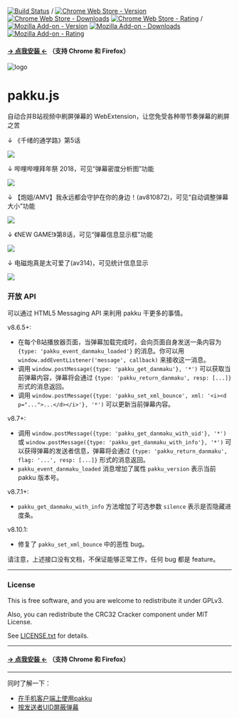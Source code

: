[![Build Status](https://img.shields.io/travis/xmcp/pakku.js.svg?style=flat-square)](https://travis-ci.org/xmcp/pakku.js)
/
[![Chrome Web Store - Version](https://img.shields.io/chrome-web-store/v/jklfcpboamajpiikgkbjcnnnnooefbhh.svg?style=flat-square)](https://chrome.google.com/webstore/detail/pakku/jklfcpboamajpiikgkbjcnnnnooefbhh)
[![Chrome Web Store - Downloads](https://img.shields.io/chrome-web-store/d/jklfcpboamajpiikgkbjcnnnnooefbhh.svg?style=flat-square)](https://chrome.google.com/webstore/detail/pakku/jklfcpboamajpiikgkbjcnnnnooefbhh)
[![Chrome Web Store - Rating](https://img.shields.io/chrome-web-store/rating/jklfcpboamajpiikgkbjcnnnnooefbhh.svg?style=flat-square)](https://chrome.google.com/webstore/detail/pakku/jklfcpboamajpiikgkbjcnnnnooefbhh)
/
[![Mozilla Add-on - Version](https://img.shields.io/amo/v/pakkujs.svg?style=flat-square)](https://addons.mozilla.org/zh-CN/firefox/addon/pakkujs?src=external-shield)
[![Mozilla Add-on - Downloads](https://img.shields.io/amo/users/pakkujs.svg?style=flat-square)](https://addons.mozilla.org/zh-CN/firefox/addon/pakkujs?src=external-shield)
[![Mozilla Add-on - Rating](https://img.shields.io/amo/rating/pakkujs.svg?style=flat-square)](https://addons.mozilla.org/zh-CN/firefox/addon/pakkujs?src=external-shield)

#### [→ 点我安装 ←](https://s.xmcp.ml/pakkujs/?src=readme_1) （支持 Chrome 和 Firefox）

![logo](https://cloud.githubusercontent.com/assets/6646473/17503651/20b41376-5e24-11e6-8829-6b8a0ccd47a9.png)
# pakku.js
自动合并B站视频中刷屏弹幕的 WebExtension，让您免受各种带节奏弹幕的刷屏之苦

↓ 《千绪的通学路》第5话

![](https://s.xmcp.ml/pakkujs/comm/1.png)

↓  哔哩哔哩拜年祭 2018，可见“弹幕密度分析图”功能

![](https://s.xmcp.ml/pakkujs/comm/2.png)

↓  【炮姐/AMV】我永远都会守护在你的身边！(av810872)，可见“自动调整弹幕大小”功能

![](https://s.xmcp.ml/pakkujs/comm/3.png)

↓  《NEW GAME!》第8话，可见“弹幕信息显示框”功能

![](https://s.xmcp.ml/pakkujs/comm/4.png)

↓  电磁炮真是太可爱了(av314)，可见统计信息显示

![](https://s.xmcp.ml/pakkujs/comm/5.png)

### 开放 API

可以通过 HTML5 Messaging API 来利用 pakku 干更多的事情。

v8.6.5+:

- 在每个B站播放器页面，当弹幕加载完成时，会向页面自身发送一条内容为 `{type: 'pakku_event_danmaku_loaded'}` 的消息。你可以用 `window.addEventListener('message', callback)` 来接收这一消息。
- 调用 `window.postMessage({type: 'pakku_get_danmaku'}, '*')` 可以获取当前弹幕内容，弹幕将会通过 `{type: 'pakku_return_danmaku', resp: [...]}` 形式的消息返回。
- 调用 `window.postMessage({type: 'pakku_set_xml_bounce', xml: '<i><d p="...">...</d></i>'}, '*')` 可以更新当前弹幕内容。

v8.7+:

- 调用 `window.postMessage({type: 'pakku_get_danmaku_with_uid'}, '*')` 或 `window.postMessage({type: 'pakku_get_danmaku_with_info'}, '*')` 可以获得弹幕的发送者信息，弹幕将会通过 `{type: 'pakku_return_danmaku', flag: '...', resp: [...]}` 形式的消息返回。
- `pakku_event_danmaku_loaded` 消息增加了属性 `pakku_version` 表示当前 pakku 版本号。

v8.7.1+:

- `pakku_get_danmaku_with_info` 方法增加了可选参数 `silence` 表示是否隐藏进度条。

v8.10.1:

- 修复了 `pakku_set_xml_bounce` 中的恶性 bug。

请注意，上述接口没有文档，不保证能够正常工作，任何 bug 都是 feature。

-----

### License

This is free software, and you are welcome to redistribute it under GPLv3.

Also, you can redistribute the CRC32 Cracker component under MIT License.

See [LICENSE.txt](LICENSE.txt) for details.

-----

#### [→ 点我安装 ←](https://s.xmcp.ml/pakkujs/?src=readme_2) （支持 Chrome 和 Firefox）

-----

同时了解一下：

- [在手机客户端上使用pakku](https://github.com/xmcp/pakku-mobile-proxy)
- [按发送者UID屏蔽弹幕](https://github.com/xmcp/pakku-advanced-filter)
